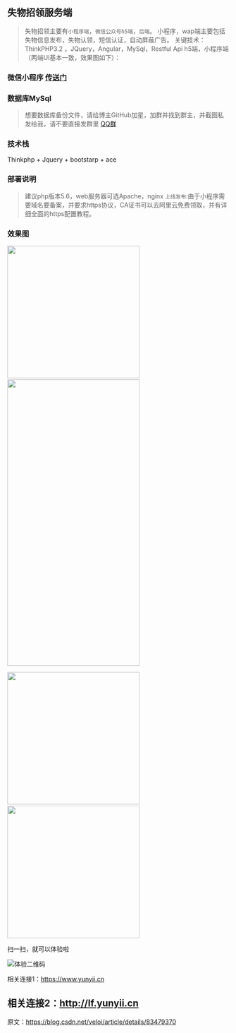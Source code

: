 ## 失物招领服务端

>失物招领主要有`小程序端`，`微信公众号h5端`，`后端`。
>小程序，wap端主要包括失物信息发布，失物认领，短信认证，自动屏蔽广告。
>关键技术：ThinkPHP3.2 ，JQuery，Angular，MySql，Restful Api
>h5端，小程序端 （两端UI基本一致，效果图如下）：

### 微信小程序 [传送门](https://github.com/melodyne/laf-wx)  

### 数据库MySql 
>想要数据库备份文件，请给博主GitHub加星，加群并找到群主，并截图私发给我，请不要直接发群里
>[QQ群](https://jq.qq.com/?_wv=1027&k=4945coR)

### 技术栈
Thinkphp + Jquery + bootstarp + ace

### 部署说明
>建议php版本5.6，web服务器可选Apache，nginx
>`上线发布`:由于小程序需要域名要备案，并要求https协议，CA证书可以去阿里云免费领取，并有详细全面的https配置教程。

### 效果图
<p><img alt="" class="has" src="https://img-blog.csdnimg.cn/20181028230729110.jpg?x-oss-process=image/watermark,type_ZmFuZ3poZW5naGVpdGk,shadow_10,text_aHR0cHM6Ly9ibG9nLmNzZG4ubmV0L21laW1laWVlZQ==,size_27,color_FFFFFF,t_70" width="300">&nbsp;&nbsp;<img alt="" class="has" height="649" src="https://img-blog.csdnimg.cn/20181028224649654.png?x-oss-process=image/watermark,type_ZmFuZ3poZW5naGVpdGk,shadow_10,text_aHR0cHM6Ly9ibG9nLmNzZG4ubmV0L21laW1laWVlZQ==,size_27,color_FFFFFF,t_70" width="300"></p>
<p><img alt="" class="has" src="https://img-blog.csdnimg.cn/20181028225512313.png?x-oss-process=image/watermark,type_ZmFuZ3poZW5naGVpdGk,shadow_10,text_aHR0cHM6Ly9ibG9nLmNzZG4ubmV0L21laW1laWVlZQ==,size_27,color_FFFFFF,t_70" width="300">&nbsp;&nbsp;<img alt="" class="has" src="https://img-blog.csdnimg.cn/20181028225553947.png?x-oss-process=image/watermark,type_ZmFuZ3poZW5naGVpdGk,shadow_10,text_aHR0cHM6Ly9ibG9nLmNzZG4ubmV0L21laW1laWVlZQ==,size_27,color_FFFFFF,t_70" width="300"></p>

扫一扫，就可以体验啦

![体验二维码](https://yunyii.oss-cn-beijing.aliyuncs.com/2018/10/1540723097.png)



相关连接1：https://www.yunyii.cn

相关连接2：http://lf.yunyii.cn
--------------------- 
原文：https://blog.csdn.net/veloi/article/details/83479370 

